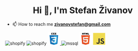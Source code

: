 <h1 align="center">Hi 👋, I'm Stefan Živanov</h1>

- 📫 How to reach me **zivanovstefan@gmail.com**

<p align="left"> <a target="_blank" rel="noreferrer"> <img
            src="https://encrypted-tbn0.gstatic.com/images?q=tbn:ANd9GcTaIYXICGp5nfqCplO4mjzJy1H0lztRtz75OQ&s"
            alt="shopify" width="40" height="40" /> </a>
    <a target="_blank" rel="noreferrer"> <img
            src="https://searchspring.com/wp-content/uploads/2022/01/shopify-plus-logo-black2-640x183.png" alt="shopify"
            width="40" height="40" /> </a>
    <a href="https://www.w3schools.com/css/" target="_blank" rel="noreferrer"> <img
            src="https://raw.githubusercontent.com/devicons/devicon/master/icons/css3/css3-original-wordmark.svg"
            alt="css3" width="40" height="40" /> </a>
    <a target="_blank" rel="noreferrer"> <img src="https://www.svgrepo.com/show/303229/microsoft-sql-server-logo.svg"
            alt="mssql" width="40" height="40" /> </a>
    <a target="_blank" rel="noreferrer"> <img
            src="https://raw.githubusercontent.com/devicons/devicon/master/icons/html5/html5-original-wordmark.svg"
            alt="html5" width="40" height="40" /> </a> <a target="_blank" rel="noreferrer"> <img
            src="https://raw.githubusercontent.com/devicons/devicon/master/icons/javascript/javascript-original.svg"
            alt="javascript" width="40" height="40" /> </a>
</p>
